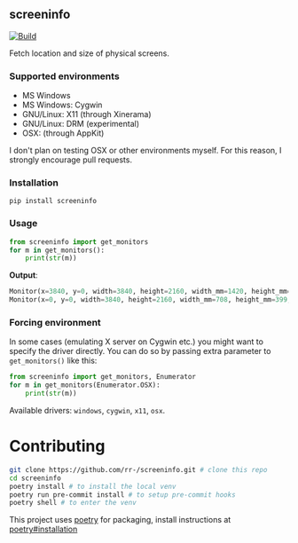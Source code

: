 screeninfo
----------

[![Build](https://github.com/rr-/screeninfo/actions/workflows/build.yml/badge.svg)](https://github.com/rr-/screeninfo/actions/workflows/build.yml)

Fetch location and size of physical screens.

### Supported environments

- MS Windows
- MS Windows: Cygwin
- GNU/Linux: X11 (through Xinerama)
- GNU/Linux: DRM (experimental)
- OSX: (through AppKit)

I don't plan on testing OSX or other environments myself. For this reason,
I strongly encourage pull requests.

### Installation

```
pip install screeninfo
```

### Usage

```python
from screeninfo import get_monitors
for m in get_monitors():
    print(str(m))
```

**Output**:

```python console
Monitor(x=3840, y=0, width=3840, height=2160, width_mm=1420, height_mm=800, name='HDMI-0', is_primary=False, effective_dpi=(96, 96))
Monitor(x=0, y=0, width=3840, height=2160, width_mm=708, height_mm=399, name='DP-0', is_primary=True, effective_dpi=(120, 120))
```

### Forcing environment

In some cases (emulating X server on Cygwin etc.) you might want to specify the
driver directly. You can do so by passing extra parameter to `get_monitors()`
like this:

```python
from screeninfo import get_monitors, Enumerator
for m in get_monitors(Enumerator.OSX):
    print(str(m))
```

Available drivers: `windows`, `cygwin`, `x11`, `osx`.

# Contributing


```sh
git clone https://github.com/rr-/screeninfo.git # clone this repo
cd screeninfo
poetry install # to install the local venv
poetry run pre-commit install # to setup pre-commit hooks
poetry shell # to enter the venv
```

This project uses [poetry](https://python-poetry.org/) for packaging,
install instructions at [poetry#installation](https://python-poetry.org/docs/#installation)
